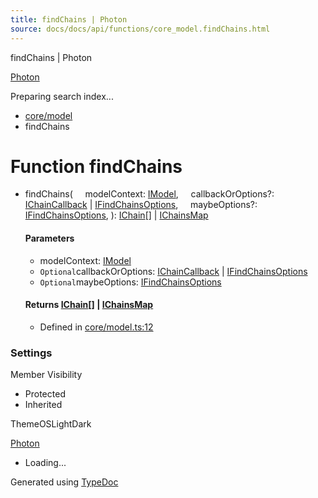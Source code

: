 ```yaml
---
title: findChains | Photon
source: docs/docs/api/functions/core_model.findChains.html
---
```


findChains | Photon

[Photon](../index.md)




Preparing search index...

* [core/model](../modules/core_model.md)
* findChains

# Function findChains

* findChains(
      modelContext: [IModel](../interfaces/core_schema.IModel.md),
      callbackOrOptions?: [IChainCallback](../interfaces/core_maker.IChainCallback.md) | [IFindChainsOptions](../interfaces/core_maker.IFindChainsOptions.md),
      maybeOptions?: [IFindChainsOptions](../interfaces/core_maker.IFindChainsOptions.md),
  ): [IChain](../interfaces/core_maker.IChain.md)[] | [IChainsMap](../interfaces/core_maker.IChainsMap.md)

  #### Parameters

  + modelContext: [IModel](../interfaces/core_schema.IModel.md)
  + `Optional`callbackOrOptions: [IChainCallback](../interfaces/core_maker.IChainCallback.md) | [IFindChainsOptions](../interfaces/core_maker.IFindChainsOptions.md)
  + `Optional`maybeOptions: [IFindChainsOptions](../interfaces/core_maker.IFindChainsOptions.md)

  #### Returns [IChain](../interfaces/core_maker.IChain.md)[] | [IChainsMap](../interfaces/core_maker.IChainsMap.md)

  + Defined in [core/model.ts:12](https://github.com/mwhite454/photon/blob/main/packages/photon/src/core/model.ts#L12)

### Settings

Member Visibility

* Protected
* Inherited

ThemeOSLightDark

[Photon](../index.md)

* Loading...

Generated using [TypeDoc](https://typedoc.org/)

